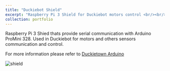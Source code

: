 ```yaml
---
title: "Duckiebot Shield"
excerpt: "Raspberry Pi 3 Shield for Duckiebot motors control <br/><br/> <img src='/images/DuckiebotShield.png'>"
collection: portfolio
---
```

Raspberry Pi 3 Shied thats provide serial communication with Arduino ProMini 328.
Used in Duckiebot for motors and others sensors communication and control.

For more information please refer to [Duckietown Arduino](https://github.com/Duckietown-Chile/duckietown_arduino)

![shield](growolff.github.io/images/DuckiebotShield.png)
